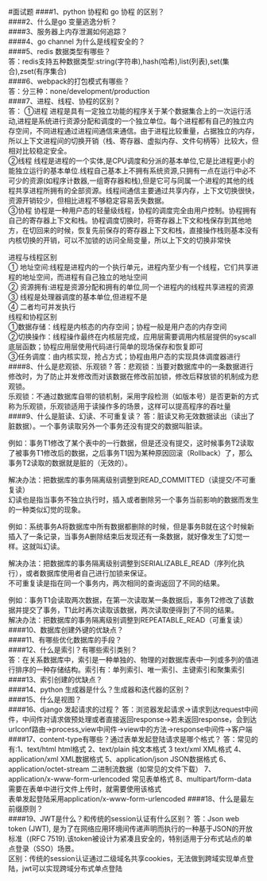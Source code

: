 #面试题
####1、python 协程和 go 协程 的区别？  
####2、什么是go 变量逃逸分析？  
####3、服务器上内存泄漏如何追踪？  
####4、go channel 为什么是线程安全的？  
####5、redis 数据类型有哪些？  
答：redis支持五种数据类型:string(字符串),hash(哈希),list(列表),set(集合),zset(有序集合)  
####6、webpack的打包模式有哪些？  
答：分三种：none/development/production  
####7、进程、线程、协程的区别？  
答：  ①进程 进程是具有一定独立功能的程序关于某个数据集合上的一次运行活动,进程是系统进行资源分配和调度的一个独立单位。每个进程都有自己的独立内存空间，不同进程通过进程间通信来通信。由于进程比较重量，占据独立的内存，所以上下文进程间的切换开销（栈、寄存器、虚拟内存、文件句柄等）比较大，但相对比较稳定安全。  
②线程
线程是进程的一个实体,是CPU调度和分派的基本单位,它是比进程更小的能独立运行的基本单位.线程自己基本上不拥有系统资源,只拥有一点在运行中必不可少的资源(如程序计数器,一组寄存器和栈),但是它可与同属一个进程的其他的线程共享进程所拥有的全部资源。线程间通信主要通过共享内存，上下文切换很快，资源开销较少，但相比进程不够稳定容易丢失数据。    
③协程
协程是一种用户态的轻量级线程，协程的调度完全由用户控制。协程拥有自己的寄存器上下文和栈。协程调度切换时，将寄存器上下文和栈保存到其他地方，在切回来的时候，恢复先前保存的寄存器上下文和栈，直接操作栈则基本没有内核切换的开销，可以不加锁的访问全局变量，所以上下文的切换非常快

进程与线程区别  
① 地址空间:线程是进程内的一个执行单元，进程内至少有一个线程，它们共享进程的地址空间，而进程有自己独立的地址空间  
② 资源拥有:进程是资源分配和拥有的单位,同一个进程内的线程共享进程的资源  
③ 线程是处理器调度的基本单位,但进程不是  
④ 二者均可并发执行  
线程和协程区别  
①数据存储：线程是内核态的内存空间；协程一般是用户态的内存空间  
②切换操作：线程操作最终在内核层完成，应用层需要调用内核层提供的syscall底层函数；协程应用层使用代码进行简单的现场保存和恢复即可  
③任务调度：由内核实现，抢占方式；协程由用户态的实现具体调度器进行  
####8、什么是悲观锁、乐观锁 ?
答：悲观锁：当要对数据库中的一条数据进行修改时，为了防止并发修改而对该数据在修改前加锁，修改后释放锁的机制成为悲观锁。  
乐观锁：不通过数据库自带的锁机制，采用字段检测（如版本号）是否更新的方式称为乐观锁，乐观锁适用于读操作多的场景，这样可以提高程序的吞吐量  
####9、什么是脏读、幻读、不可重复读？
答：脏读又称无效数据读出（读出了脏数据）。一个事务读取另外一个事务还没有提交的数据叫脏读。

例如：事务T1修改了某个表中的一行数据，但是还没有提交，这时候事务T2读取了被事务T1修改后的数据，之后事务T1因为某种原因回滚（Rollback）了，那么事务T2读取的数据就是脏的（无效的）。

解决办法：把数据库的事务隔离级别调整到READ_COMMITTED（读提交/不可重复读）  
幻读也是指当事务不独立执行时，插入或者删除另一个事务当前影响的数据而发生的一种类似幻觉的现象。

例如：系统事务A将数据库中所有数据都删除的时候，但是事务B就在这个时候新插入了一条记录，当事务A删除结束后发现还有一条数据，就好像发生了幻觉一样。这就叫幻读。

解决办法：把数据库的事务隔离级别调整到SERIALIZABLE_READ（序列化执行），或者数据库使用者自己进行加锁来保证。  
不可重复读是指在同一个事务内，两次相同的查询返回了不同的结果。

例如：事务T1会读取两次数据，在第一次读取某一条数据后，事务T2修改了该数据并提交了事务，T1此时再次读取该数据，两次读取便得到了不同的结果。  
解决办法：把数据库的事务隔离级别调整到REPEATABLE_READ（可重复读）
####10、数据库创建外键的优缺点？  
####11、有哪些优化数据库的手段？  
####12、什么是索引？有哪些索引类别？  
答：在关系数据库中，索引是一种单独的、物理的对数据库表中一列或多列的值进行排序的一种存储结构。索引有：单列索引、唯一索引、主键索引和聚集索引
####13、索引创建的优缺点？  
####14、python 生成器是什么？生成器和迭代器的区别？  
####15、什么是视图？  
####16、django 发起请求的过程？
答：浏览器发起请求->请求到达request中间件，中间件对请求做预处理或者直接返回response->若未返回response，会到达urlconf路由->process_view中间件->view中的方法->response中间件->客户端  
####17、content-type有哪些？通过表单发起登陆请求是哪个格式？
答：常见的有:1、text/html html格式 2、text/plain 纯文本格式 3 text/xml XML格式 4、application/xml XML数据格式 5、application/json JSON数据格式 6、application/octet-stream 二进制流数据（如常见的文件下载） 7、application/x-www-form-urlencoded 常见表单格式 8、multipart/form-data  需要在表单中进行文件上传时，就需要使用该格式  
表单发起登陆采用application/x-www-form-urlencoded 
####18、什么是最左前缀原则？  
####19、JWT是什么？和传统的session认证有什么区别？
答：Json web token (JWT), 是为了在网络应用环境间传递声明而执行的一种基于JSON的开放标准（(RFC 7519).该token被设计为紧凑且安全的，特别适用于分布式站点的单点登录（SSO）场景。  
区别：传统的session认证通过二级域名共享cookies，无法做到跨域实现单点登陆，jwt可以实现跨域分布式单点登陆  

